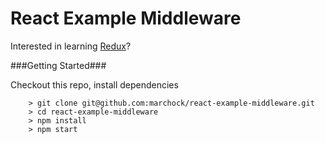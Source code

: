 # React Example Middleware

Interested in learning [Redux](https://www.udemy.com/react-redux/)?

###Getting Started###

Checkout this repo, install dependencies
```
	> git clone git@github.com:marchock/react-example-middleware.git
	> cd react-example-middleware
	> npm install
	> npm start
```
